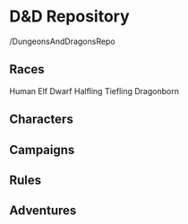 # D&D Repository 
/DungeonsAndDragonsRepo
## Races
 Human
 Elf
 Dwarf
 Halfling
 Tiefling
 Dragonborn
   ## Characters
   ## Campaigns
   ## Rules
   ## Adventures

   

